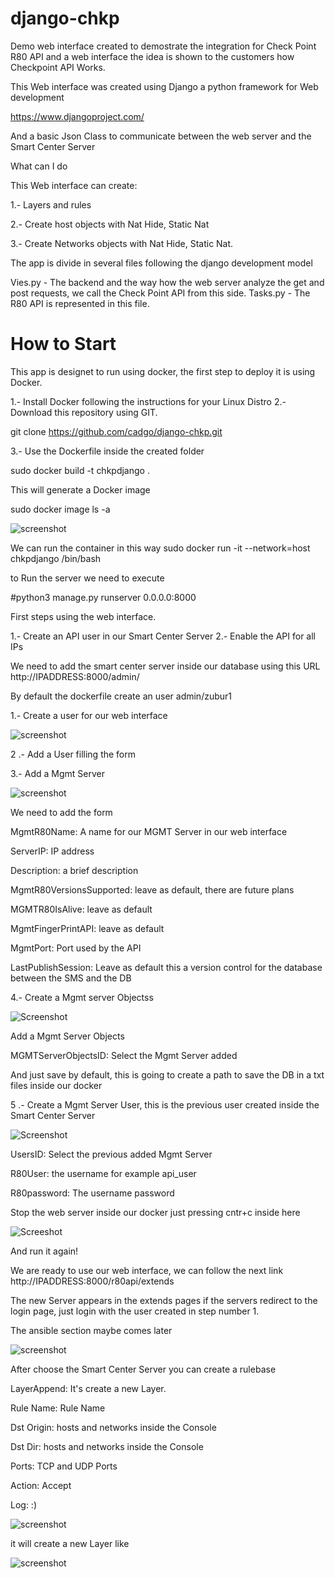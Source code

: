 # django-chkp

Demo web interface created to demostrate the integration for Check Point R80 API and a web interface
the idea is shown to the customers how Checkpoint API Works.

This Web interface was created using Django a python framework for Web development

https://www.djangoproject.com/

And a basic Json Class to communicate between the web server and the Smart Center Server

What can I do

This Web interface can create:

1.- Layers and rules

2.- Create host objects with Nat Hide, Static Nat

3.- Create Networks objects with Nat Hide, Static Nat.

The app is divide in several files following the django development model

Vies.py - The backend and the way how the web server analyze the get and post requests, we call the Check Point API from this side.
Tasks.py - The R80 API is represented in this file.

# How to Start

This app is designet to run using docker, the first step to deploy it is using Docker.

1.- Install Docker following the instructions for your Linux Distro
2.- Download this repository using GIT.

git clone https://github.com/cadgo/django-chkp.git

3.- Use the Dockerfile inside the created folder 

sudo docker build -t chkpdjango .

This will generate a Docker image 

sudo docker image ls -a

![screenshot](https://github.com/cadgo/django-chkp/blob/assets/dockerimage.PNG)

We can run the container in this way
sudo docker run -it --network=host chkpdjango /bin/bash

to Run the server we need to execute

#python3 manage.py runserver 0.0.0.0:8000

First steps using the web interface.

1.- Create an API user in our Smart Center Server
2.- Enable the API for all IPs

We need to add the smart center server inside our database using this URL http://IPADDRESS:8000/admin/
  
  By default the dockerfile create an user admin/zubur1

1.- Create a user for our web interface

![screenshot](https://github.com/cadgo/django-chkp/blob/assets/users1.PNG)

2 .- Add a User filling the form

3.- Add a Mgmt Server

![screenshot](https://github.com/cadgo/django-chkp/blob/assets/MgmtServerAdd.PNG)

We need to add the form

MgmtR80Name: A name for our MGMT Server in our web interface

ServerIP: IP address

Description: a brief description 

MgmtR80VersionsSupported: leave as default, there are future plans

MGMTR80IsAlive: leave as default

MgmtFingerPrintAPI: leave as default

MgmtPort: Port used by the API 

LastPublishSession: Leave as default this a version control for the database between the SMS and the DB

4.- Create a Mgmt server Objectss

![Screenshot](https://github.com/cadgo/django-chkp/blob/assets/MgmtServerObjects.PNG)

Add a Mgmt Server Objects

MGMTServerObjectsID: Select the Mgmt Server added

And just save by default, this is going to create a path to save the DB in a txt files inside our docker

5 .- Create a Mgmt Server User, this is the previous user created inside the Smart Center Server

![Screenshot](https://github.com/cadgo/django-chkp/blob/assets/MgmtServerUsers.PNG)

UsersID: Select the previous added Mgmt Server

R80User: the username for example api_user

R80password: The username password

Stop the web server inside our docker  just pressing cntr+c inside here

![Screeshot](https://github.com/cadgo/django-chkp/blob/assets/stopWebServer.PNG)

And run it again!

We are ready to use our web interface, we can follow the next link http://IPADDRESS:8000/r80api/extends
  
The new Server appears in the extends pages if the servers redirect to the login page, just login with the user created in step number 1.

The ansible section maybe comes later

![screenshot](https://github.com/cadgo/django-chkp/blob/assets/extendsRules.PNG)

After choose the Smart Center Server you can create a rulebase

LayerAppend: It's create a new Layer.

Rule Name: Rule Name

Dst Origin: hosts and networks inside the Console

Dst Dir: hosts and networks inside the Console

Ports: TCP and UDP Ports

Action: Accept

Log: :)

![screenshot](https://github.com/cadgo/django-chkp/blob/assets/RuleBase.png)


it will create a new Layer like

![screenshot](https://github.com/cadgo/django-chkp/blob/assets/LayersCreated.PNG)

